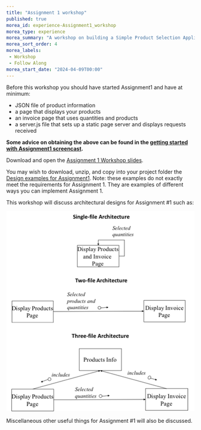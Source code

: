 ```yaml
--- 
title: "Assignment 1 workshop" 
published: true 
morea_id: experience-Assignment1_workshop
morea_type: experience 
morea_summary: "A workshop on building a Simple Product Selection Application"
morea_sort_order: 4
morea_labels:
 - Workshop
 - Follow Along
morea_start_date: "2024-04-09T00:00"
---
```

Before this workshop you should have started Assignment1 and have at minimum:

- JSON file of product information
- a page that displays your products
- an invoice page that uses quantities and products
- a server.js file that sets up a static page server and displays requests received

**Some advice on obtaining the above can be found in the [getting started with Assignment1 screencast](https://youtu.be/xDJU6AF93A4).**

Download and open the [Assignment 1 Workshop slides](A1_Workshop_ITM352.ppt).

You may wish to download, unzip, and copy into your project folder the [Design examples for Assignment1](Assignment1_Design_Examples.zip). Note: these examples do not exactly meet the requirements for Assignment 1. They are examples of different ways you can implement Assignment 1. 

This workshop will discuss architectural designs for Assignment #1 such as:

![architectural designs](architectures.png)

Miscellaneous other useful things for Assignment #1 will also be discussed.